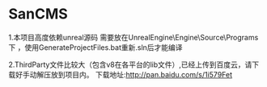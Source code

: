# SanCMS

1.本项目高度依赖unreal源码 需要放在UnrealEngine\Engine\Source\Programs下 ，使用GenerateProjectFiles.bat重新.sln后才能编译

2.ThirdParty文件比较大（包含v8在各平台的lib文件）,已经上传到百度云，请下载好手动解压放到项目内。 下载地址:http://pan.baidu.com/s/1i579Fet